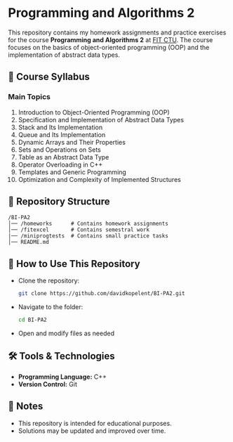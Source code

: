 # Programming and Algorithms 2

This repository contains my homework assignments and practice exercises for the course **Programming and Algorithms 2** at [FIT CTU](https://fit.cvut.cz/en). The course focuses on the basics of object-oriented programming (OOP) and the implementation of abstract data types.

## 📖 Course Syllabus
### **Main Topics**
1. Introduction to Object-Oriented Programming (OOP)
2. Specification and Implementation of Abstract Data Types
3. Stack and Its Implementation
4. Queue and Its Implementation
5. Dynamic Arrays and Their Properties
6. Sets and Operations on Sets
7. Table as an Abstract Data Type
8. Operator Overloading in C++
9. Templates and Generic Programming
10. Optimization and Complexity of Implemented Structures

## 📂 Repository Structure
```
/BI-PA2
│── /homeworks      # Contains homework assignments
│── /fitexcel       # Contains semestral work
|── /miniprogtests  # Contains small practice tasks
│── README.md       
```

## 🚀 How to Use This Repository
- Clone the repository:
  ```sh
  git clone https://github.com/davidkopelent/BI-PA2.git
  ```
- Navigate to the folder:
  ```sh
  cd BI-PA2
  ```
- Open and modify files as needed

## 🛠 Tools & Technologies
- **Programming Language:** C++
- **Version Control:** Git

## 📌 Notes
- This repository is intended for educational purposes.
- Solutions may be updated and improved over time.
